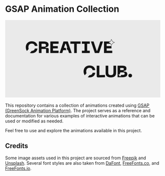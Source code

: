 # GSAP Animation Collection

![GSAP Animation Banner](assets/images/base/creative.png)

This repository contains a collection of animations created using [GSAP (GreenSock Animation Platform)](https://greensock.com/gsap/). The project serves as a reference and documentation for various examples of interactive animations that can be used or modified as needed.

Feel free to use and explore the animations available in this project.

## Credits

Some image assets used in this project are sourced from [Freepik](https://www.freepik.com/) and [Unsplash](https://unsplash.com/). Several font styles are also taken from [DaFont](https://www.dafont.com/), [FreeFonts.co](https://www.freefonts.co), and [FreeFonts.io](https://freefonts.io).
